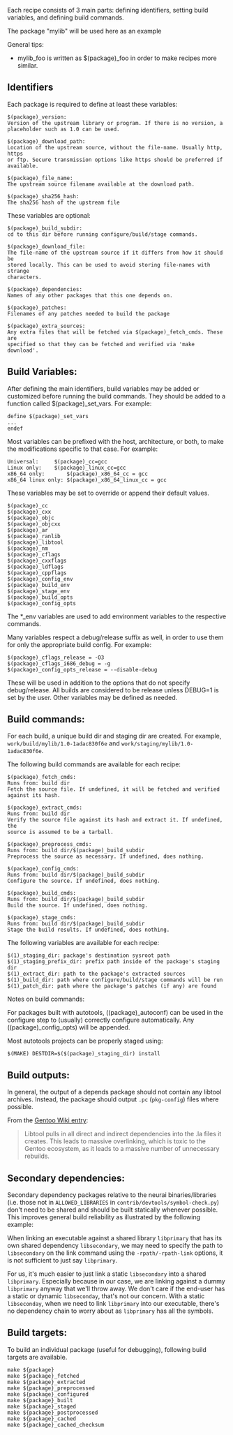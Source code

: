 Each recipe consists of 3 main parts: defining identifiers, setting build
variables, and defining build commands.

The package "mylib" will be used here as an example

General tips:
- mylib_foo is written as $(package)_foo in order to make recipes more similar.

## Identifiers
Each package is required to define at least these variables:

    $(package)_version:
    Version of the upstream library or program. If there is no version, a
    placeholder such as 1.0 can be used.

    $(package)_download_path:
    Location of the upstream source, without the file-name. Usually http, https
    or ftp. Secure transmission options like https should be preferred if
    available.

    $(package)_file_name:
    The upstream source filename available at the download path.

    $(package)_sha256_hash:
    The sha256 hash of the upstream file

These variables are optional:

    $(package)_build_subdir:
    cd to this dir before running configure/build/stage commands.
    
    $(package)_download_file:
    The file-name of the upstream source if it differs from how it should be
    stored locally. This can be used to avoid storing file-names with strange
    characters.
    
    $(package)_dependencies:
    Names of any other packages that this one depends on.
    
    $(package)_patches:
    Filenames of any patches needed to build the package

    $(package)_extra_sources:
    Any extra files that will be fetched via $(package)_fetch_cmds. These are
    specified so that they can be fetched and verified via 'make download'.


## Build Variables:
After defining the main identifiers, build variables may be added or customized
before running the build commands. They should be added to a function called
$(package)_set_vars. For example:

    define $(package)_set_vars
    ...
    endef

Most variables can be prefixed with the host, architecture, or both, to make
the modifications specific to that case. For example:

    Universal:     $(package)_cc=gcc
    Linux only:    $(package)_linux_cc=gcc
    x86_64 only:       $(package)_x86_64_cc = gcc
    x86_64 linux only: $(package)_x86_64_linux_cc = gcc

These variables may be set to override or append their default values.

    $(package)_cc
    $(package)_cxx
    $(package)_objc
    $(package)_objcxx
    $(package)_ar
    $(package)_ranlib
    $(package)_libtool
    $(package)_nm
    $(package)_cflags
    $(package)_cxxflags
    $(package)_ldflags
    $(package)_cppflags
    $(package)_config_env
    $(package)_build_env
    $(package)_stage_env
    $(package)_build_opts
    $(package)_config_opts

The *_env variables are used to add environment variables to the respective
commands.

Many variables respect a debug/release suffix as well, in order to use them for
only the appropriate build config. For example:

    $(package)_cflags_release = -O3
    $(package)_cflags_i686_debug = -g
    $(package)_config_opts_release = --disable-debug

These will be used in addition to the options that do not specify
debug/release. All builds are considered to be release unless DEBUG=1 is set by
the user. Other variables may be defined as needed.

## Build commands:

  For each build, a unique build dir and staging dir are created. For example,
  `work/build/mylib/1.0-1adac830f6e` and `work/staging/mylib/1.0-1adac830f6e`.

  The following build commands are available for each recipe:

    $(package)_fetch_cmds:
    Runs from: build dir
    Fetch the source file. If undefined, it will be fetched and verified
    against its hash.

    $(package)_extract_cmds:
    Runs from: build dir
    Verify the source file against its hash and extract it. If undefined, the
    source is assumed to be a tarball.

    $(package)_preprocess_cmds:
    Runs from: build dir/$(package)_build_subdir
    Preprocess the source as necessary. If undefined, does nothing.

    $(package)_config_cmds:
    Runs from: build dir/$(package)_build_subdir
    Configure the source. If undefined, does nothing.

    $(package)_build_cmds:
    Runs from: build dir/$(package)_build_subdir
    Build the source. If undefined, does nothing.

    $(package)_stage_cmds:
    Runs from: build dir/$(package)_build_subdir
    Stage the build results. If undefined, does nothing.

  The following variables are available for each recipe:
    
    $(1)_staging_dir: package's destination sysroot path
    $(1)_staging_prefix_dir: prefix path inside of the package's staging dir
    $(1)_extract_dir: path to the package's extracted sources
    $(1)_build_dir: path where configure/build/stage commands will be run
    $(1)_patch_dir: path where the package's patches (if any) are found

Notes on build commands:

For packages built with autotools, $($(package)_autoconf) can be used in the
configure step to (usually) correctly configure automatically. Any
$($(package)_config_opts) will be appended.

Most autotools projects can be properly staged using:

    $(MAKE) DESTDIR=$($(package)_staging_dir) install

## Build outputs:

In general, the output of a depends package should not contain any libtool
archives. Instead, the package should output `.pc` (`pkg-config`) files where
possible.

From the [Gentoo Wiki entry](https://wiki.gentoo.org/wiki/Project:Quality_Assurance/Handling_Libtool_Archives):

>  Libtool pulls in all direct and indirect dependencies into the .la files it
>  creates. This leads to massive overlinking, which is toxic to the Gentoo
>  ecosystem, as it leads to a massive number of unnecessary rebuilds.

## Secondary dependencies:

Secondary dependency packages relative to the neurai binaries/libraries (i.e.
those not in `ALLOWED_LIBRARIES` in `contrib/devtools/symbol-check.py`) don't
need to be shared and should be built statically whenever possible. This
improves general build reliability as illustrated by the following example:

When linking an executable against a shared library `libprimary` that has its
own shared dependency `libsecondary`, we may need to specify the path to
`libsecondary` on the link command using the `-rpath/-rpath-link` options, it is
not sufficient to just say `libprimary`.

For us, it's much easier to just link a static `libsecondary` into a shared
`libprimary`. Especially because in our case, we are linking against a dummy
`libprimary` anyway that we'll throw away. We don't care if the end-user has a
static or dynamic `libseconday`, that's not our concern. With a static
`libseconday`, when we need to link `libprimary` into our executable, there's no
dependency chain to worry about as `libprimary` has all the symbols.

## Build targets:

To build an individual package (useful for debugging), following build targets are available.

    make ${package}
    make ${package}_fetched
    make ${package}_extracted
    make ${package}_preprocessed
    make ${package}_configured
    make ${package}_built
    make ${package}_staged
    make ${package}_postprocessed
    make ${package}_cached
    make ${package}_cached_checksum
